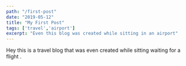 ```yaml
---
path: "/first-post"
date: "2019-05-12"
title: "My First Post"
tags: ['travel','airport']
excerpt: "Even this blog was created while sitting in an airport"
---
```


Hey this is a travel blog that was even created while sitting waiting for a flight .
